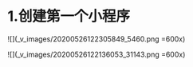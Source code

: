 # 1.创建第一个小程序
![](_v_images/20200526122305849_5460.png =600x)

![](_v_images/20200526122136053_31143.png =600x)